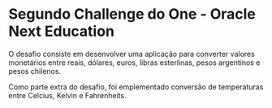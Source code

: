 # Segundo Challenge do One - Oracle Next Education

O desafio consiste em desenvolver uma aplicação para converter valores monetários entre reais, dólares, euros, libras esterlinas, pesos argentinos e pesos chilenos.

Como parte extra do desafio, foi emplementado conversão de temperaturas entre Celcius, Kelvin e Fahrenheits.
